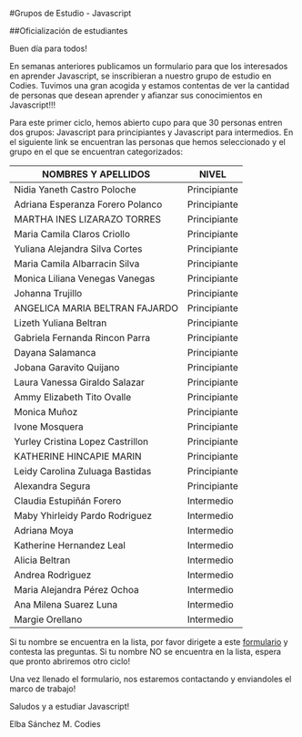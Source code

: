 #Grupos de Estudio - Javascript

##Oficialización de estudiantes

Buen día para todos!

En semanas anteriores publicamos un formulario para que los interesados en aprender Javascript, se inscribieran a nuestro grupo de
estudio en Codies. Tuvimos una gran acogida y estamos contentas de ver la cantidad de personas que desean aprender y afianzar 
sus conocimientos en Javascript!!! 

Para este primer ciclo, hemos abierto cupo para que 30 personas entren dos grupos: Javascript para principiantes y Javascript para
intermedios. En el siguiente link se encuentran las personas que hemos seleccionado y el grupo en el que se encuentran categorizados:

|NOMBRES Y APELLIDOS|	NIVEL|
|-------------------|------|
|Nidia Yaneth Castro Poloche|Principiante|
|Adriana Esperanza Forero Polanco|Principiante|
|MARTHA INES LIZARAZO TORRES|	Principiante|
|Maria Camila Claros Criollo|	Principiante|
|Yuliana Alejandra Silva Cortes|	Principiante|
|Maria Camila Albarracin Silva|	Principiante|
|Monica Liliana Venegas Vanegas|	Principiante|
|Johanna Trujillo|	Principiante|
|ANGELICA MARIA BELTRAN FAJARDO|	Principiante|
|Lizeth Yuliana Beltran|	Principiante|
|Gabriela Fernanda Rincon Parra| 	Principiante|
|Dayana Salamanca|	Principiante|
|Jobana Garavito Quijano|	Principiante|
|Laura Vanessa Giraldo Salazar|	Principiante|
|Ammy Elizabeth Tito Ovalle|	Principiante|
|Monica Muñoz|	Principiante|
|Ivone Mosquera| 	Principiante|
|Yurley Cristina Lopez Castrillon|	Principiante|
|KATHERINE HINCAPIE MARIN|	Principiante|
|Leidy Carolina Zuluaga Bastidas|	Principiante|
|Alexandra Segura|	Principiante|
|Claudia Estupiñán Forero| Intermedio|
|Maby Yhirleidy Pardo Rodriguez|	Intermedio|
|Adriana Moya|	Intermedio|
|Katherine Hernandez Leal| 	Intermedio|
|Alicia Beltran| Intermedio|
|Andrea Rodrìguez|	Intermedio|
|Maria Alejandra Pérez Ochoa|	Intermedio|
|Ana Milena Suarez Luna|	Intermedio|
|Margie Orellano| 	Intermedio|

Si tu nombre se encuentra en la lista, por favor dirigete a este [formulario](http://goo.gl/forms/rvKjfYDRIs) y contesta las preguntas.
Si tu  nombre NO se encuentra en la lista, espera que pronto abriremos otro ciclo!

Una vez llenado el formulario, nos estaremos contactando y enviandoles el marco de trabajo!

Saludos y a estudiar Javascript!

Elba Sánchez M.
Codies
